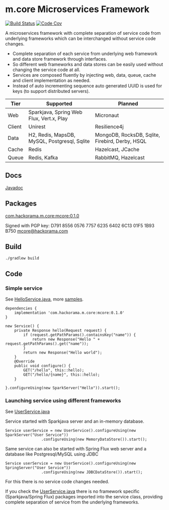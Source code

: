 # m.core Microservices Framework

[![Build Status](https://travis-ci.org/hackorama/mcore.svg?branch=master)](https://travis-ci.org/hackorama/mcore)
[![Code Cov](https://codecov.io/gh/hackorama/mcore/branch/master/graph/badge.svg)](https://codecov.io/gh/hackorama/mcore)

A microservices framework with complete separation of service code from underlying frameworks which can be interchanged without service code changes.

- Complete separation of each service from underlying web framework and data store framework through interfaces.
- So different web frameworks and data stores can be easily used without changing the service code at all.
- Services are composed fluently by injecting web, data, queue, cache and client implementation as needed.
- Instead of auto incrementing sequence auto generated UUID is used for keys (to support distributed servers).

| Tier | Supported | Planned |
| --- | --- | --- |
| Web | Sparkjava, Spring Web Flux, Vert.x, Play | Micronaut |
| Client | Unirest | Resilience4j |
| Data | H2, Redis, MapsDB, MySQL, Postgresql, Sqlite | MongoDB, RocksDB, Sqlite, Firebird, Derby, HSQL |
| Cache | Redis | Hazelcast, JCache |
| Queue | Redis, Kafka | RabbitMQ, Hazelcast |

## Docs

[Javadoc](https://www.javadoc.io/doc/com.hackorama.m.core/mcore/0.1.0)

## Packages

[com.hackorama.m.core:mcore:0.1.0](https://search.maven.org/artifact/com.hackorama.m.core/mcore/0.1.0/jar)

Signed with PGP key: D791 8556 0576 7757 6235 6402 6C13 01F5 1B93 B750 mcore@hackorama.com

## Build

`./gradlew build`

## Code

### Simple service

See [HelloService.java](samples/src/main/java/m/core/samples/HelloService.java), more [samples](samples/src/main/java/m/core/samples).

```
dependencies {
    implementation 'com.hackorama.m.core:mcore:0.1.0'
}
```

```
new Service() {
    private Response hello(Request request) {
        if (request.getPathParams().containsKey("name")) {
            return new Response("Hello " + request.getPathParams().get("name"));
        }
        return new Response("Hello world");
    }
    @Override
    public void configure() {
        GET("/hello", this::hello);
        GET("/hello/{name}", this::hello);
    }

}.configureUsing(new SparkServer("Hello")).start();
```

### Launching service using different frameworks

See [UserService.java](samples/src/main/java/m/core/samples/UserService.java)

Service started with Sparkjava server and an in-memory database.

```
Service userService = new UserService().configureUsing(new SparkServer("User Service"))
                .configureUsing(new MemoryDataStore()).start();
```

Same service can also be started with Spring Flux web server and a database like Postgresql/MySQL using JDBC

```
Service userService = new UserService().configureUsing(new SpringServer("User Service"))
                .configureUsing(new JDBCDataStore()).start();
```

For this there is no service code changes needed.

If you check the [UserService.java](samples/src/main/java/m/core/samples/UserService.java) there is no framework specific (Sparkjava/Spring Flux) packages imported into the service class, providing complete separation of service from the underlying frameworks.



